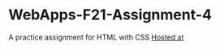 # WebApps-F21-Assignment-4
A practice assignment for HTML with CSS
<a href="https://44-563-webapps-f21.github.io/webapps-f21-assignment-4-saikumarm007/play.html">Hosted at </a>
